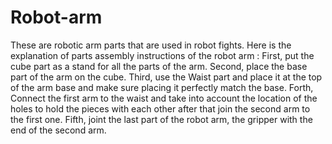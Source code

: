 # Robot-arm
These are robotic arm parts that are used in robot fights.
Here is the explanation of parts assembly instructions of the robot arm :
First, put the cube part as a stand for all the parts of the arm.
Second, place the base part of the arm on the cube.
Third, use the Waist part and place it at the top of the arm base and make sure placing it perfectly match the base.
Forth, Connect the first arm to the waist and take into account the location of the holes to hold the pieces with each other after that join the second arm to the first one.
Fifth, joint the last part of the robot arm, the gripper with the end of the second arm.
